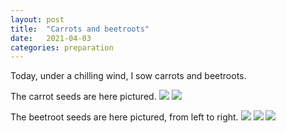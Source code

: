 ```yaml
---
layout: post
title:  "Carrots and beetroots"
date:   2021-04-03
categories: preparation
---
```


Today, under a chilling wind, I sow carrots and beetroots.

The carrot seeds are here pictured.
![](/allotment/assets/2021-04-03/IMG_5557.jpeg)
![](/allotment/assets/2021-04-03/IMG_5558.jpeg)

The beetroot seeds are here pictured, from left to right.
![](/allotment/assets/2021-04-03/IMG_5560.jpeg)
![](/allotment/assets/2021-04-03/IMG_5561.jpeg)
![](/allotment/assets/2021-04-03/IMG_5562.jpeg)


